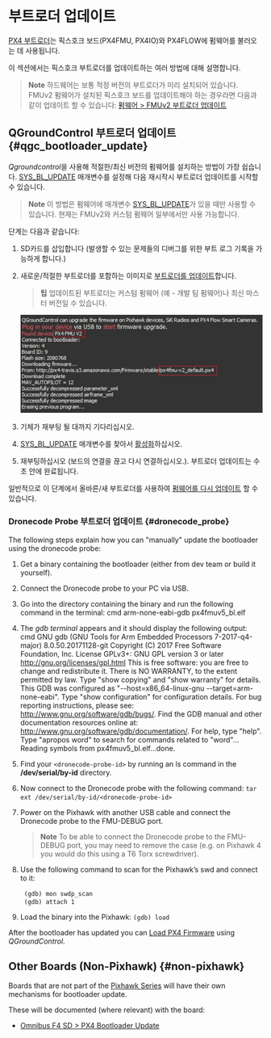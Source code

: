 # 부트로더 업데이트

[PX4 부트로더](https://github.com/PX4/Bootloader)는 픽스호크 보드(PX4FMU, PX4IO)와 PX4FLOW에 펌웨어를 불러오는 데 사용됩니다.

이 섹션에서는 픽스호크 부트로더를 업데이트하는 여러 방법에 대해 설명합니다.

> **Note** 하드웨어는 보통 적정 버전의 부트로더가 미리 설치되어 있습니다. FMUv2 펌웨어가 설치된 픽스호크 보드를 업데이트해야 하는 경우라면 다음과 같이 업데이트 할 수 있습니다: [펌웨어 > FMUv2 부트로더 업데이트](../config/firmware.md#bootloader)

## QGroundControl 부트로더 업데이트 {#qgc_bootloader_update}

*Qgroundcontrol*을 사용해 적절한/최신 버전의 펌웨어를 설치하는 방법이 가장 쉽습니다. [SYS_BL_UPDATE](../advanced_config/parameter_reference.md#SYS_BL_UPDATE) 매개변수를 설정해 다음 재시작시 부트로더 업데이트를 시작할 수 있습니다.

> **Note** 이 방법은 펌웨어에 매개변수 [SYS_BL_UPDATE](../advanced_config/parameter_reference.md#SYS_BL_UPDATE)가 있을 때만 사용할 수 있습니다. 현재는 FMUv2와 커스텀 펌웨어 일부에서만 사용 가능합니다.

단계는 다음과 같습니다:

1. SD카드를 삽입합니다 (발생할 수 있는 문제들의 디버그를 위한 부트 로그 기록을 가능하게 합니다.)
2. 새로운/적절한 부트로더를 포함하는 이미지로 [부트로더를 업데이트](../config/firmware.md#custom)합니다.
    
    > **팁** 업데이트된 부트로더는 커스텀 펌웨어 (예 - 개발 팀 펌웨어)나 최신 마스터 버전일 수 있습니다.
    
    ![FMUv2 업데이트](../../assets/qgc/setup/firmware/bootloader_update.jpg)

3. 기체가 재부팅 될 대까지 기다리십시오.

4. [SYS_BL_UPDATE](../advanced_config/parameter_reference.md#SYS_BL_UPDATE) 매개변수를 찾아서 [활성화](../advanced_config/parameters.md#parameter-configuration)하십시오.
5. 재부팅하십시오 (보드의 연결을 끊고 다시 연결하십시오.). 부트로더 업데이트는 수 초 안에 완료됩니다.

일반적으로 이 단계에서 올바른/새 부트로더를 사용하여 [펌웨어를 다시 업데이트](../config/firmware.md) 할 수 있습니다.

### Dronecode Probe 부트로더 업데이트 {#dronecode_probe}

The following steps explain how you can "manually" update the bootloader using the dronecode probe:

1. Get a binary containing the bootloader (either from dev team or build it yourself).
2. Connect the Dronecode probe to your PC via USB. 
3. Go into the directory containing the binary and run the following command in the terminal: 
        cmd
        arm-none-eabi-gdb px4fmuv5_bl.elf

4. The *gdb terminal* appears and it should display the following output: 
        cmd
        GNU gdb (GNU Tools for Arm Embedded Processors 7-2017-q4-major) 8.0.50.20171128-git
        Copyright (C) 2017 Free Software Foundation, Inc.
        License GPLv3+: GNU GPL version 3 or later <http://gnu.org/licenses/gpl.html>
        This is free software: you are free to change and redistribute it.
        There is NO WARRANTY, to the extent permitted by law.  Type "show copying"
        and "show warranty" for details.
        This GDB was configured as "--host=x86_64-linux-gnu --target=arm-none-eabi".
        Type "show configuration" for configuration details.
        For bug reporting instructions, please see:
        <http://www.gnu.org/software/gdb/bugs/>.
        Find the GDB manual and other documentation resources online at:
        <http://www.gnu.org/software/gdb/documentation/>.
        For help, type "help".
        Type "apropos word" to search for commands related to "word"...
        Reading symbols from px4fmuv5_bl.elf...done.

5. Find your `<dronecode-probe-id>` by running an ls command in the **/dev/serial/by-id** directory.
6. Now connect to the Dronecode probe with the following command: ```tar ext /dev/serial/by-id/<dronecode-probe-id>```
7. Power on the Pixhawk with another USB cable and connect the Dronecode probe to the FMU-DEBUG port.
    
    > **Note** To be able to connect the Dronecode probe to the FMU-DEBUG port, you may need to remove the case (e.g. on Pixhawk 4 you would do this using a T6 Torx screwdriver).

8. Use the following command to scan for the Pixhawk’s swd and connect to it:
    
        (gdb) mon swdp_scan
        (gdb) attach 1
        

9. Load the binary into the Pixhawk: ```(gdb) load```

After the bootloader has updated you can [Load PX4 Firmware](../config/firmware.md) using *QGroundControl*.

## Other Boards (Non-Pixhawk) {#non-pixhawk}

Boards that are not part of the [Pixhawk Series](../flight_controller/pixhawk_series.md) will have their own mechanisms for bootloader update.

These will be documented (where relevant) with the board:

- [Omnibus F4 SD > PX4 Bootloader Update](../flight_controller/omnibus_f4_sd.md#upload)
